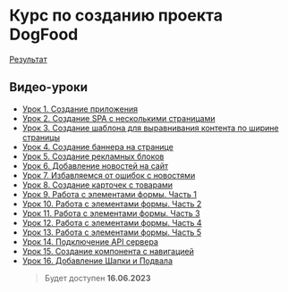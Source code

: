 # Курс по созданию проекта DogFood

[Результат](https://lekso4ka.github.io/df/)

## Видео-уроки
+ [Урок 1. Создание приложения](https://youtu.be/gpkETxYIJAg) 
+ [Урок 2. Создание SPA с несколькими страницами](https://youtu.be/RKaP02teWdU) 
+ [Урок 3. Создание шаблона для выравнивания контента по ширине страницы](https://youtu.be/64gqWVYHQ-U) 
+ [Урок 4. Создание баннера на странице](https://youtu.be/bmyLg7W8aOs) 
+ [Урок 5. Создание рекламных блоков](https://youtu.be/tXqAA-yFy2M) 
+ [Урок 6. Добавление новостей на сайт](https://youtu.be/mGPy8GEIsx8) 
+ [Урок 7. Избавляемся от ошибок с новостями](https://youtu.be/N3AMbGGyL2w) 
+ [Урок 8. Создание карточек с товарами](https://youtu.be/NgGtWSMfQVY) 
+ [Урок 9. Работа с элементами формы. Часть 1](https://youtu.be/W7jabTq8OTU)
+ [Урок 10. Работа с элементами формы. Часть 2](https://youtu.be/pUfGJvzOfYI)
+ [Урок 11. Работа с элементами формы. Часть 3](https://youtu.be/7BZnW2Xv0q8)
+ [Урок 12. Работа с элементами формы. Часть 4](https://youtu.be/RWEqWCPLcko)
+ [Урок 13. Работа с элементами формы. Часть 5](https://youtu.be/2MEg-nr-Jb4)
+ [Урок 14. Подключение API сервера](https://youtu.be/KSS3ii9it_E)
+ [Урок 15. Создание компонента с навигацией](https://youtu.be/DWRf7ivdxMQ)
+ [Урок 16. Добавление Шапки и Подвала]()
    > Будет доступен **16.06.2023**
